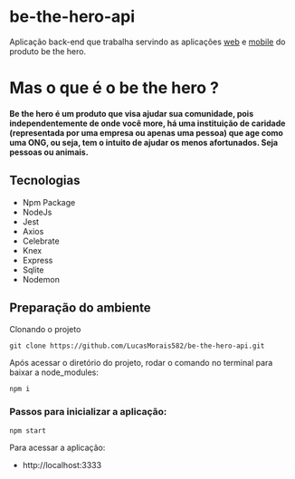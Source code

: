 # be-the-hero-api

Aplicação back-end que trabalha servindo as aplicações [web](https://github.com/LucasMorais582/be-the-hero-web) e [mobile](https://github.com/LucasMorais582/be-the-hero-mobile) do produto be the hero.

# Mas o que é o be the hero ?

#### Be the hero é um produto que visa ajudar sua comunidade, pois independentemente de onde você more, há uma instituição de caridade (representada por uma empresa ou apenas uma pessoa) que age como uma ONG, ou seja, tem o intuito de ajudar os menos afortunados. Seja pessoas ou animais.

## Tecnologias

- Npm Package
- NodeJs
- Jest
- Axios
- Celebrate
- Knex
- Express
- Sqlite
- Nodemon

## Preparação do ambiente

Clonando o projeto
```
git clone https://github.com/LucasMorais582/be-the-hero-api.git
```
Após acessar o diretório do projeto, rodar o comando no terminal para baixar a node_modules:
```
npm i
```

### Passos para inicializar a aplicação:
```
npm start
```
Para acessar a aplicação:
- http://localhost:3333
